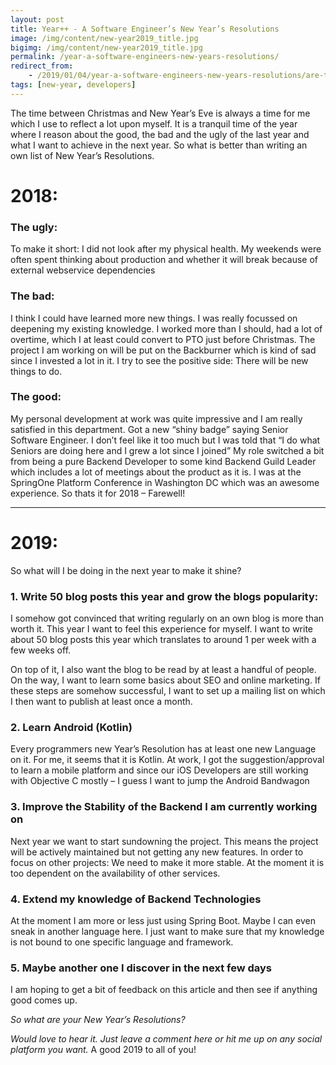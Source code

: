 ```yaml
---
layout: post
title: Year++ - A Software Engineer’s New Year’s Resolutions
image: /img/content/new-year2019_title.jpg
bigimg: /img/content/new-year2019_title.jpg
permalink: /year-a-software-engineers-new-years-resolutions/
redirect_from: 
    - /2019/01/04/year-a-software-engineers-new-years-resolutions/are-to-blame/
tags: [new-year, developers]
---
```


The time between Christmas and New Year’s Eve is always a time for me which I use to reflect a lot upon myself. It is a tranquil time of the year where I reason about the good, the bad and the ugly of the last year and what I want to achieve in the next year. So what is better than writing an own list of New Year’s Resolutions.

# 2018:

### The ugly:
To make it short: I did not look after my physical health.
My weekends were often spent thinking about production and whether it will break because of external webservice dependencies
### The bad:
I think I could have learned more new things. I was really focussed on deepening my existing knowledge.
I worked more than I should, had a lot of overtime, which I at least could convert to PTO just before Christmas.
The project I am working on will be put on the Backburner which is kind of sad since I invested a lot in it. I try to see the positive side: There will be new things to do.
### The good:
My personal development at work was quite impressive and I am really satisfied in this department. Got a new “shiny badge” saying Senior Software Engineer. I don’t feel like it too much but I was told that “I do what Seniors are doing here and I grew a lot since I joined”
My role switched a bit from being a pure Backend Developer to some kind Backend Guild Leader which includes a lot of meetings about the product as it is.
I was at the SpringOne Platform Conference in Washington DC which was an awesome experience.
So thats it for 2018 – Farewell!

___

# 2019:
So what will I be doing in the next year to make it shine?

### 1. Write 50 blog posts this year and grow the blogs popularity:
I somehow got convinced that writing regularly on an own blog is more than worth it.
This year I want to feel this experience for myself. I want to write about 50 blog posts this year which translates to around 1 per week with a few weeks off.

On top of it, I also want the blog to be read by at least a handful of people. On the way, I want to learn some basics about SEO and online marketing. If these steps are somehow successful, I want to set up a mailing list on which I then want to publish at least once a month.

### 2. Learn Android (Kotlin)
Every programmers new Year’s Resolution has at least one new Language on it. For me, it seems that it is Kotlin. At work, I got the suggestion/approval to learn a mobile platform and since our iOS Developers are still working with Objective C mostly – I guess I want to jump the Android Bandwagon

### 3. Improve the Stability of the Backend I am currently working on
Next year we want to start sundowning the project. This means the project will be actively maintained but not getting any new features. In order to focus on other projects: We need to make it more stable. At the moment it is too dependent on the availability of other services.

### 4. Extend my knowledge of Backend Technologies
At the moment I am more or less just using Spring Boot. Maybe I can even sneak in another language here. I just want to make sure that my knowledge is not bound to one specific language and framework.

### 5. Maybe another one I discover in the next few days
I am hoping to get a bit of feedback on this article and then see if anything good comes up.

*So what are your New Year’s Resolutions?*

*Would love to hear it.
Just leave a comment here or hit me up on any social platform you want.*
A good 2019 to all of you!

